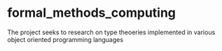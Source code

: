 # formal_methods_computing
The project seeks to research on type theoeries implemented in various object oriented programming languages
